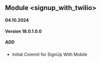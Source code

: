 ## Module <signup_with_twilio>

#### 04.10.2024
#### Version 18.0.1.0.0
##### ADD
- Initial Commit for SignUp With Mobile
